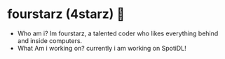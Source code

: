 # fourstarz (4starz) 🌟 #

- Who am i?
  Im fourstarz, a talented coder who likes everything behind and inside computers.
- What Am i working on?
  currently i am working on SpotiDL!

